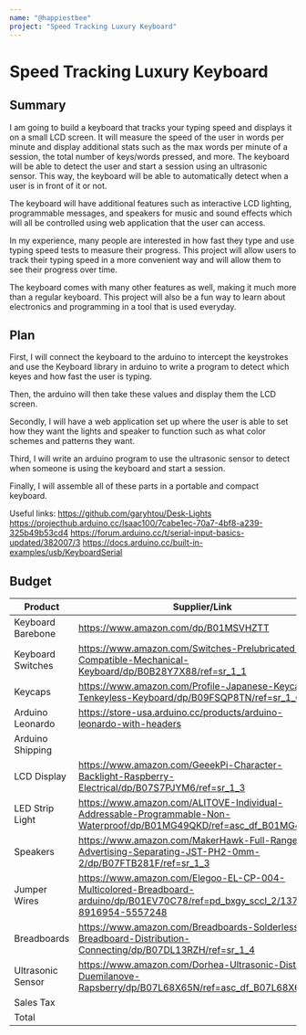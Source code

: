 ```yaml
---
name: "@happiestbee"
project: "Speed Tracking Luxury Keyboard"
---
```


# Speed Tracking Luxury Keyboard

## Summary

I am going to build a keyboard that tracks your typing speed and displays it on a small LCD screen. It will measure the speed of the user in words per minute and display additional stats such as the max words per minute of a session, the total number of keys/words pressed, and more. The keyboard will be able to detect the user and start a session using an ultrasonic sensor. This way, the keyboard will be able to automatically detect when a user is in front of it or not. 

The keyboard will have additional features such as interactive LCD lighting, programmable messages, and speakers for music and sound effects which will all be controlled using web application that the user can access.

In my experience, many people are interested in how fast they type and use typing speed tests to measure their progress. This project will allow users to track their typing speed in a more convenient way and will allow them to see their progress over time. 

The keyboard comes with many other features as well, making it much more than a regular keyboard. This project will also be a fun way to learn about electronics and programming in a tool that is used everyday.

## Plan

First, I will connect the keyboard to the arduino to intercept the keystrokes and use the Keyboard library in arduino to write a program to detect which keyes and how fast the user is typing. 

Then, the arduino will then take these values and display them the LCD screen. 

Secondly, I will have a web application set up where the user is able to set how they want the lights and speaker to function such as what color schemes and patterns they want.

Third, I will write an arduino program to use the ultrasonic sensor to detect when someone is using the keyboard and start a session.

Finally, I will assemble all of these parts in a portable and compact keyboard.

Useful links:
https://github.com/garyhtou/Desk-Lights
https://projecthub.arduino.cc/Isaac100/7cabe1ec-70a7-4bf8-a239-325b49b53cd4
https://forum.arduino.cc/t/serial-input-basics-updated/382007/3
https://docs.arduino.cc/built-in-examples/usb/KeyboardSerial

## Budget

| Product         | Supplier/Link                         | Cost   |
| --------------- | ------------------------------------- | ------ |
| Keyboard Barebone   | https://www.amazon.com/dp/B01MSVHZTT | $49.22  |
| Keyboard Switches  | https://www.amazon.com/Switches-Prelubricated-Compatible-Mechanical-Keyboard/dp/B0B28Y7X88/ref=sr_1_1  | $33.00 |
| Keycaps | https://www.amazon.com/Profile-Japanese-Keycaps-Tenkeyless-Keyboard/dp/B09FSQP8TN/ref=sr_1_6 | $25.99 | 
| Arduino Leonardo | https://store-usa.arduino.cc/products/arduino-leonardo-with-headers | $24.90 | 
| Arduino Shipping |  | $2.33 | 
| LCD Display | https://www.amazon.com/GeeekPi-Character-Backlight-Raspberry-Electrical/dp/B07S7PJYM6/ref=sr_1_3 | $10.99 | 
| LED Strip Light | https://www.amazon.com/ALITOVE-Individual-Addressable-Programmable-Non-Waterproof/dp/B01MG49QKD/ref=asc_df_B01MG49QKD | $8.99 | 
| Speakers | https://www.amazon.com/MakerHawk-Full-Range-Advertising-Separating-JST-PH2-0mm-2/dp/B07FTB281F/ref=sr_1_3 | $10.99 | 
| Jumper Wires | https://www.amazon.com/Elegoo-EL-CP-004-Multicolored-Breadboard-arduino/dp/B01EV70C78/ref=pd_bxgy_sccl_2/137-8916954-5557248 | $6.98 | 
| Breadboards | https://www.amazon.com/Breadboards-Solderless-Breadboard-Distribution-Connecting/dp/B07DL13RZH/ref=sr_1_4 | $13.99 | 
| Ultrasonic Sensor | https://www.amazon.com/Dorhea-Ultrasonic-Distance-Duemilanove-Rapsberry/dp/B07L68X65N/ref=asc_df_B07L68X65N | $8.99 | 
| Sales Tax |  | $11.65 | 
| Total           |                                       | $208.02 |